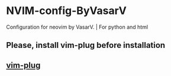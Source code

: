 # NVIM-config-ByVasarV
Configuration for neovim by VasarV. | For python and html
## Please, install vim-plug before installation
## [vim-plug](https://github.com/junegunn/vim-plug)

